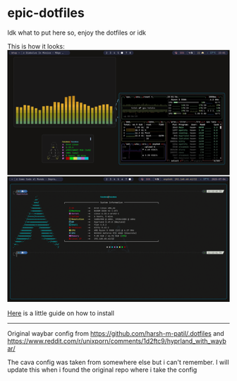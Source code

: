 # epic-dotfiles

Idk what to put here so, enjoy the dotfiles or idk

This is how it looks:
<img src="https://github.com/papu163/epic-dotfiles/blob/main/examples/1.png?raw=true">
<img src="https://github.com/papu163/epic-dotfiles/blob/main/examples/2.png?raw=true">

[Here](HowToInstall.md) is a little guide on how to install

***

Original waybar config from https://github.com/harsh-m-patil/.dotfiles and https://www.reddit.com/r/unixporn/comments/1d2ftc9/hyprland_with_waybar/

The cava config was taken from somewhere else but i can't remember. I will update this when i found the original repo where i take the config
